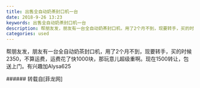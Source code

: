 ```yaml
---
title: 出售全自动奶茶封口机一台
date: 2018-9-26 13:23
keywords: 出售全自动奶茶封口机一台
description: 帮朋友发，朋友有一台全自动奶茶封口机，用了2个月不到，现要转手，买的时候2350，不算运费，运费花了快1000块，那玩意儿超级重啊。现在1500转让，包送上门。有兴趣加Alysa625 
categories: used
---
```

<td class="t_f" id="postmessage_1882656">

帮朋友发，朋友有一台全自动奶茶封口机，用了2个月不到，现要转手，买的时候2350，不算运费，运费花了快1000块，那玩意儿超级重啊。现在1500转让，包送上门。有兴趣加Alysa625 <br/>
</td>
###### 转载自[菲龙网]